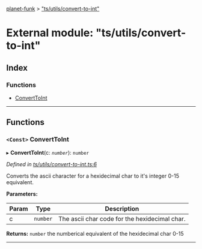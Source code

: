 [planet-funk](../README.md) > ["ts/utils/convert-to-int"](../modules/_ts_utils_convert_to_int_.md)

# External module: "ts/utils/convert-to-int"

## Index

### Functions

* [ConvertToInt](_ts_utils_convert_to_int_.md#converttoint)

---

## Functions

<a id="converttoint"></a>

### `<Const>` ConvertToInt

▸ **ConvertToInt**(c: *`number`*): `number`

*Defined in [ts/utils/convert-to-int.ts:6](https://github.com/WilliamRADFunk/planet-funk/blob/d9a55b9/src/ts/utils/convert-to-int.ts#L6)*

Converts the ascii character for a hexidecimal char to it's integer 0-15 equivalent.

**Parameters:**

| Param | Type | Description |
| ------ | ------ | ------ |
| c | `number` |  The ascii char code for the hexidecimal char. |

**Returns:** `number`
the numberical equivalent of the hexidecimal char 0-15

___


